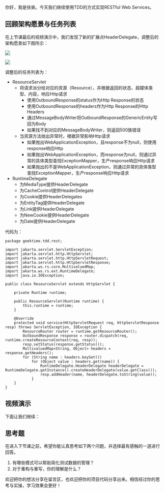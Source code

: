 你好，我是徐昊。今天我们继续使用TDD的方式实现RESTful Web Services。

## 回顾架构愿景与任务列表

在上节课最后的视频演示中，我们发现了新的扩展点HeaderDelegate，调整后的架构愿景如下图所示：

![](https://static001.geekbang.org/resource/image/ed/2e/ed95e0629105b3fe661590be6ab4af2e.jpg?wh=2284x1285)

![](https://static001.geekbang.org/resource/image/aa/56/aacdc2230e337d593308c0184b799956.jpg?wh=2284x1285)

调整后的任务列表为：

- ResourceServlet
  - 将请求派分给对应的资源（Resource），并根据返回的状态、超媒体类型、内容，响应Http请求
    - 使用OutboundResponse的status作为Http Response的状态
    - 使用OutboundResponse的headers作为Http Response的Http Headers
    - 通过MessageBodyWriter将OutboundResponse的GenericEntity写回为Body
    - 如果找不到对应的MessageBodyWriter，则返回500族错误
  - 当资源方法抛出异常时，根据异常影响Http请求
    - 如果抛出WebApplicationException，且response不为null，则使用response响应Http
    - 如果抛出WebApplicationException，而response为null，则通过异常的具体类型查找ExceptionMapper，生产response响应Http请求
    - 如果抛出的不是WebApplicationException，则通过异常的具体类型查找ExceptionMapper，生产response响应Http请求
- RuntimeDelegate
  - 为MediaType提供HeaderDelegate
  - 为CacheControl提供HeaderDelegate
  - 为Cookie提供HeaderDelegates
  - 为EntityTag提供HeaderDelegate
  - 为Link提供HeaderDelegate
  - 为NewCookie提供HeaderDelegate
  - 为Date提供HeaderDelegate

代码为：

```
package geektime.tdd.rest;

import jakarta.servlet.ServletException;
import jakarta.servlet.http.HttpServlet;
import jakarta.servlet.http.HttpServletRequest;
import jakarta.servlet.http.HttpServletResponse;
import jakarta.ws.rs.core.MultivaluedMap;
import jakarta.ws.rs.ext.RuntimeDelegate;
import java.io.IOException;

public class ResourceServlet extends HttpServlet {

    private Runtime runtime;

    public ResourceServlet(Runtime runtime) {
        this.runtime = runtime;
    }

    @Override
    protected void service(HttpServletRequest req, HttpServletResponse resp) throws ServletException, IOException {
        ResourceRouter router = runtime.getResourceRouter();
        OutboundResponse response = router.dispatch(req, runtime.createResourceContext(req, resp));
        resp.setStatus(response.getStatus());
        MultivaluedMap<String, Object> headers = response.getHeaders();
        for (String name : headers.keySet())
            for (Object value : headers.get(name)) {
                RuntimeDelegate.HeaderDelegate headerDelegate = RuntimeDelegate.getInstance().createHeaderDelegate(value.getClass());
                resp.addHeader(name, headerDelegate.toString(value));
            }
    }
}

```

## 视频演示

下面让我们继续：

## 思考题

在进入下节课之前，希望你能认真思考如下两个问题，并选择最有感触的一道进行回答。

1. 有哪些模式可以帮助简化测试数据的管理？
2. 对于重构与重写，你的理解是什么？

欢迎把你的想法分享在留言区，也欢迎把你的项目代码分享出来。相信经过你的思考与实操，学习效果会更好！